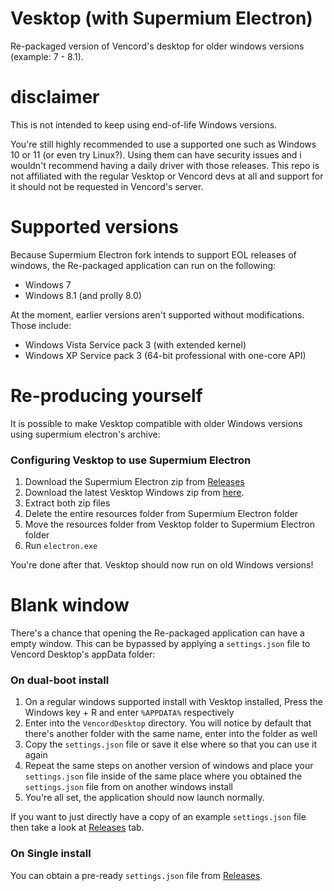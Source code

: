# Vesktop (with Supermium Electron)
Re-packaged version of Vencord's desktop for older windows versions (example: 7 - 8.1).

# disclaimer
This is not intended to keep using end-of-life Windows versions. 

You're still highly recommended to use a supported one such as Windows 10 or 11 (or even try Linux?). Using them can have security issues and i wouldn't recommend having a daily driver with those releases. This repo is not affiliated with the regular Vesktop or Vencord devs at all and support for it should not be requested in Vencord's server.

# Supported versions
Because Supermium Electron fork intends to support EOL releases of windows, the Re-packaged application can run on the following:
* Windows 7
* Windows 8.1 (and prolly 8.0)

At the moment, earlier versions aren't supported without modifications. Those include:
* Windows Vista Service pack 3 (with extended kernel)
* Windows XP Service pack 3 (64-bit professional with one-core API)

# Re-producing yourself
It is possible to make Vesktop compatible with older Windows versions using supermium electron's archive:

### Configuring Vesktop to use Supermium Electron
1. Download the Supermium Electron zip from [Releases](https://github.com/win32ss/supermium-electron/releases/download/v28-testing)
2. Download the latest Vesktop Windows zip from [here](https://github.com/Vencord/Vesktop/releases).
3. Extract both zip files
4. Delete the entire resources folder from Supermium Electron folder
5. Move the resources folder from Vesktop folder to Supermium Electron folder
6. Run `electron.exe`

 You're done after that. Vesktop should now run on old Windows versions!

# Blank window
There's a chance that opening the Re-packaged application can have a empty window. This can be bypassed by applying a `settings.json` file to Vencord Desktop's appData folder:

### On dual-boot install
1. On a regular windows supported install with Vesktop installed, Press the Windows key + R and enter `%APPDATA%` respectively
2. Enter into the `VencordDesktop` directory. You will notice by default that there's another folder with the same name, enter into the folder as well
3. Copy the `settings.json` file or save it else where so that you can use it again
4. Repeat the same steps on another version of windows and place your `settings.json` file inside of the same place where you obtained the `settings.json` file from on another windows install
5. You're all set, the application should now launch normally.

If you want to just directly have a copy of an example `settings.json` file then take a look at [Releases](https://github.com/DodoGames7/Vesktop-supermium/releases) tab.


### On Single install
You can obtain a pre-ready `settings.json` file from [Releases](https://github.com/DodoGames7/Vesktop-supermium/releases).



